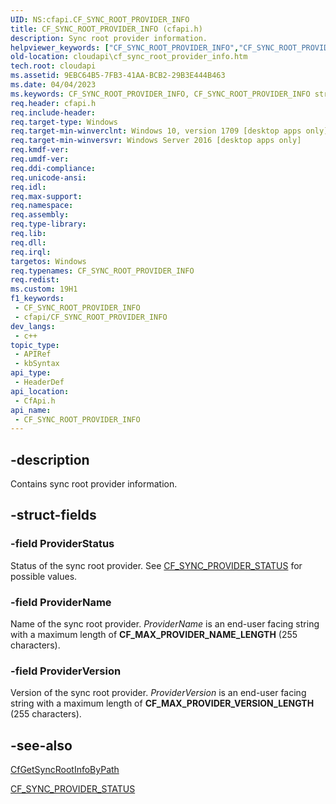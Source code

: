 ```yaml
---
UID: NS:cfapi.CF_SYNC_ROOT_PROVIDER_INFO
title: CF_SYNC_ROOT_PROVIDER_INFO (cfapi.h)
description: Sync root provider information.
helpviewer_keywords: ["CF_SYNC_ROOT_PROVIDER_INFO","CF_SYNC_ROOT_PROVIDER_INFO structure","cfapi/CF_SYNC_ROOT_PROVIDER_INFO","cloudApi.cf_sync_root_provider_info"]
old-location: cloudapi\cf_sync_root_provider_info.htm
tech.root: cloudapi
ms.assetid: 9EBC64B5-7FB3-41AA-BCB2-29B3E444B463
ms.date: 04/04/2023
ms.keywords: CF_SYNC_ROOT_PROVIDER_INFO, CF_SYNC_ROOT_PROVIDER_INFO structure, cfapi/CF_SYNC_ROOT_PROVIDER_INFO, cloudApi.cf_sync_root_provider_info
req.header: cfapi.h
req.include-header: 
req.target-type: Windows
req.target-min-winverclnt: Windows 10, version 1709 [desktop apps only]
req.target-min-winversvr: Windows Server 2016 [desktop apps only]
req.kmdf-ver: 
req.umdf-ver: 
req.ddi-compliance: 
req.unicode-ansi: 
req.idl: 
req.max-support: 
req.namespace: 
req.assembly: 
req.type-library: 
req.lib: 
req.dll: 
req.irql: 
targetos: Windows
req.typenames: CF_SYNC_ROOT_PROVIDER_INFO
req.redist: 
ms.custom: 19H1
f1_keywords:
 - CF_SYNC_ROOT_PROVIDER_INFO
 - cfapi/CF_SYNC_ROOT_PROVIDER_INFO
dev_langs:
 - c++
topic_type:
 - APIRef
 - kbSyntax
api_type:
 - HeaderDef
api_location:
 - CfApi.h
api_name:
 - CF_SYNC_ROOT_PROVIDER_INFO
---
```


## -description

Contains sync root provider information.

## -struct-fields

### -field ProviderStatus

Status of the sync root provider. See [CF_SYNC_PROVIDER_STATUS](ne-cfapi-cf_sync_provider_status.md) for possible values.

### -field ProviderName

Name of the sync root provider. *ProviderName* is an end-user facing string with a maximum length of **CF_MAX_PROVIDER_NAME_LENGTH** (255 characters).

### -field ProviderVersion

Version of the sync root provider. *ProviderVersion* is an end-user facing string with a maximum length of **CF_MAX_PROVIDER_VERSION_LENGTH** (255 characters).

## -see-also

[CfGetSyncRootInfoByPath](nf-cfapi-cfgetsyncrootinfobypath.md)

[CF_SYNC_PROVIDER_STATUS](ne-cfapi-cf_sync_provider_status.md)
